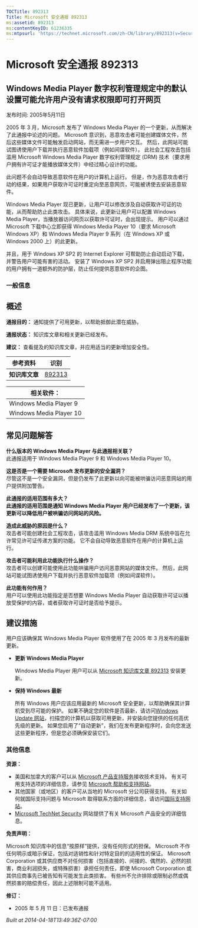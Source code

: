 ```yaml
---
TOCTitle: 892313
Title: Microsoft 安全通报 892313
ms:assetid: 892313
ms:contentKeyID: 61236335
ms:mtpsurl: 'https://technet.microsoft.com/zh-CN/library/892313(v=Security.10)'
---
```


Microsoft 安全通报 892313
=========================

Windows Media Player 数字权利管理规定中的默认设置可能允许用户没有请求权限即可打开网页
-------------------------------------------------------------------------------------

发布时间: 2005年5月11日

2005 年 3 月，Microsoft 发布了 Windows Media Player 的一个更新，从而解决了此通报中论述的问题。 Microsoft 意识到，恶意攻击者可能创建媒体文件，然后这些媒体文件可能触发启动网站，而无需进一步用户交互。 然后，此网站可能试图诱使用户下载并执行恶意软件加载项（例如间谍软件）。 此社会工程攻击包括滥用 Microsoft Windows Media Player 数字权利管理规定 (DRM) 技术（要求用户拥有许可证才能播放媒体文件）中经过精心设计的功能。

此问题不会自动导致恶意软件在用户的计算机上运行。 但是，作为恶意攻击者行动的结果，如果用户获取许可证时重定向至恶意网页，可能被诱使去安装恶意软件。

Windows Media Player 现已更新，让用户可以修改涉及自动获取许可证的功能，从而帮助防止此类攻击。 具体来说，此更新让用户可以配置 Windows Media Player，当播放器访问网页以获取许可证时，会出现提示。 用户可以通过 Microsoft 下载中心立即获得 Windows Media Player 10（要求 Microsoft Windows XP）和 Windows Media Player 9 系列（在 Windows XP 或 Windows 2000 上）的此更新。

并且，用于 Windows XP SP2 的 Internet Explorer 可帮助防止自动启动下载，并警告用户可能有害的活动。 安装了 Windows XP SP2 并启用弹出阻止程序功能的用户拥有一道额外的防护层，防止任何提供恶意软件的企图。

### 一般信息

概述
----


**通报目的：** 通知提供了可用更新，以帮助抵御此潜在威胁。

**通报状态：** 知识库文章和相关更新已经发布。

**建议：** 查看提及的知识库文章，并应用适当的更新增加安全性。

| 参考资料       | 识别                                             |
|----------------|--------------------------------------------------|
| **知识库文章** | [892313](https://support.microsoft.com/kb/892313) |

| 相关软件：              |
|-------------------------|
| Windows Media Player 9  |
| Windows Media Player 10 |

常见问题解答
------------


**什么版本的 Windows Media Player 与此通报相关联？**  
此通报适用于 Windows Media Player 9 和 Windows Media Player 10。

**这是否是一个需要 Microsoft 发布更新的安全漏洞？**  
尽管这不是一个安全漏洞，但是仍发布了此更新以向可能被哄骗访问恶意网站的用户提供附加警告。

**此通报的适用范围有多大？**  
**此通报的适用范围是通知 Windows Media Player 用户已经发布了一个更新，该更新可以降低用户被哄骗访问网站的风险。**

**造成此威胁的原因是什么？**  
攻击者可能创建社会工程攻击，该攻击滥用 Windows Media DRM 系统中旨在允许常见许可证传递方案的功能。 它不会自动导致恶意软件在用户的计算机上运行。

**攻击者可能利用此功能执行什么操作？**  
攻击者可以创建可能使用此功能哄骗用户访问恶意网站的媒体文件。 然后，此网站可能试图诱使用户下载并执行恶意软件加载项（例如间谍软件）。

**此功能有何作用？**  
用户可以使用此功能指定是否想要 Windows Media Player 自动获取许可证以播放受保护的内容，或者获取许可证时是否给予提示。

建议措施
--------


用户应该确保其 Windows Media Player 软件使用了在 2005 年 3 月发布的最新更新。

-   **更新 Windows Media Player**

    Windows Media Player 用户可以从 [Microsoft 知识库文章 892313](https://support.microsoft.com/kb/892313) 安装更新。

-   **保持 Windows 最新**

    所有 Windows 用户应该应用最新的 Microsoft 安全更新，以帮助确保其计算机受到尽可能的保护。 如果不确定您的软件是否最新，请访问[Windows Update 网站](https://windowsupdate.microsoft.com/)，扫描您的计算机以获取可用更新，并安装向您提供的任何高优先级的更新。 如果您启用了“自动更新”，我们在发布更新程序时，会向您发送这些更新程序，但是您必须确保安装它们。

### 其他信息

**资源：**

-   美国和加拿大的客户可以从 [Microsoft 产品支持服务](https://go.microsoft.com/fwlink/?linkid=21131)接收技术支持。 有关可用支持选项的详细信息，请参见 [Microsoft 帮助和支持网站](https://support.microsoft.com)。
-   其他国家（或地区）的客户可从当地的 Microsoft 分公司获得支持。 有关如何就国际支持问题与 Microsoft 取得联系方面的详细信息，请访问[国际支持网站](https://go.microsoft.com/fwlink/?linkid=21155)。
-   [Microsoft TechNet Security](https://go.microsoft.com/fwlink/?linkid=21132) 网站提供了有关 Microsoft 产品安全的详细信息。

**免责声明：**

Microsoft 知识库中的信息“按原样”提供，没有任何形式的担保。 Microsoft 不作任何明示或暗示保证，包括对适销性和针对特定目的的适用性的保证。 Microsoft Corporation 或其供应商不对任何损害（包括直接的、间接的、偶然的、必然的损害，商业利润损失，或特殊损害）承担任何责任，即使 Microsoft Corporation 或其供应商事先已被告知有可能发生此类损害。 有些州不允许排除或限制必然或偶然损害的赔偿责任，因此上述限制可能不适用。

**修订：**

-   2005 年 5 月 11 日：已发布通报

*Built at 2014-04-18T13:49:36Z-07:00*
